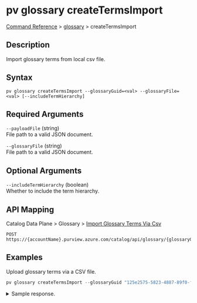 # pv glossary createTermsImport
[Command Reference](../../../README.md#command-reference) > [glossary](./main.md) > createTermsImport

## Description
Import glossary terms from local csv file.

## Syntax
```
pv glossary createTermsImport --glossaryGuid=<val> --glossaryFile=<val> [--includeTermHierarchy]
```

## Required Arguments
`--payloadFile` (string)  
File path to a valid JSON document.

`--glossaryFile` (string)  
File path to a valid JSON document.

## Optional Arguments
`--includeTermHierarchy` (boolean)  
Whether to include the term hierarchy.

## API Mapping
Catalog Data Plane > Glossary > [Import Glossary Terms Via Csv](https://docs.microsoft.com/en-us/rest/api/purview/catalogdataplane/glossary/import-glossary-terms-via-csv)
```
POST https://{accountName}.purview.azure.com/catalog/api/glossary/{glossaryGuid}/terms/import
```

## Examples
Upload glossary terms via a CSV file.
```powershell
pv glossary createTermsImport --glossaryGuid "125e2575-5823-4887-89f0-ff03a70f7c3a" --glossaryFile "/path/to/file.json"
```

<details><summary>Sample response.</summary>
<p>

```json
{
    "createTime": "2022-02-26T12:13:31.065+0000",
    "error": {
        "errorCode": 0,
        "errorMessage": ""
    },
    "id": "60c8f03b-53f9-402d-bb7d-aa03871759ba",
    "lastUpdateTime": "2022-02-26T12:13:31.065+0000",
    "properties": {
        "importedTerms": "0",
        "totalTermsDetected": "-1"
    },
    "status": "Running"
}
```
</p>
</details>